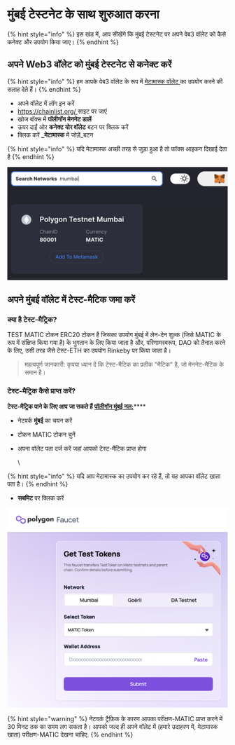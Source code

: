 # मुंबई टेस्टनेट के साथ शुरुआत करना

{% hint style="info" %}
इस खंड में, आप सीखेंगे कि मुंबई टेस्टनेट पर अपने वेब3 वॉलेट को कैसे कनेक्ट और उपयोग किया जाए।
{% endhint %}

## अपने Web3 वॉलेट को मुंबई टेस्टनेट से कनेक्ट करें

{% hint style="info" %}
हम आपके वेब3 वॉलेट के रूप में [मेटामास्क वॉलेट ](./)का उपयोग करने की सलाह देते हैं।
{% endhint %}

* अपने वॉलेट में लॉग इन करें
* &#x20;[https://chainlist.org/ ](https://chainlist.org/)साइट पर जाएं
* खोज बॉक्स में **पॉलीगॉन मेननेट डालें**
* ऊपर दाईं ओर **कनेक्ट योर वॉलेट** बटन पर क्लिक करें
* क्लिक करें **\_मेटामास्क** में जोड़ें\_बटन

{% hint style="info" %}
यदि मेटामास्क अच्छी तरह से जुड़ा हुआ है तो फॉक्स आइकन दिखाई देता है
{% endhint %}

![चेनलिस्ट.ऑर्ग का उपयोग करके मुंबई टेस्टनेट को मेटामास्क में जोड़ें](<../../.gitbook/assets/Schermata 2022-01-26 alle 23.29.34.png>)

## अपने मुंबई वॉलेट में टेस्ट-मैटिक जमा करें

### **क्या है टेस्ट-मैट्रिक**?

TEST MATIC टोकन ERC20 टोकन है जिसका उपयोग मुंबई में लेन-देन शुल्क (जिसे MATIC के रूप में संक्षिप्त किया गया है) के भुगतान के लिए किया जाता है और, परिणामस्वरूप, DAO को तैनात करने के लिए, उसी तरह जैसे टेस्ट-ETH का उपयोग Rinkeby पर किया जाता है।

> महत्वपूर्ण जानकारी: कृपया ध्यान दें कि टेस्ट-मैटिक का प्रतीक "मैटिक" है, जो मेननेट-मैटिक के समान है।

### **टेस्ट-मैट्रिक कैसे प्राप्त करें**?

**टेस्ट-मैट्रिक पाने के लिए आप जा सकते हैं** [**पॉलीगॉन मुंबई नल:**](https://faucet.polygon.technology/)****

* नेटवर्क **मुंबई** का चयन करें
* टोकन MATIC टोकन चुनें
*   अपना वॉलेट पता दर्ज करें जहां आपको टेस्ट-मैटिक प्राप्त होगा

    \


{% hint style="info" %}
यदि आप मेटामास्क का उपयोग कर रहे हैं, तो यह आपका वॉलेट खाता पता है।
{% endhint %}

* **सबमिट** पर क्लिक करें

![Polygon Mumbai Faucet](<../../.gitbook/assets/Schermata 2022-02-22 alle 10.38.13.png>)

{% hint style="warning" %}
नेटवर्क ट्रैफ़िक के कारण आपका परीक्षण-MATIC प्राप्त करने में 30 मिनट तक का समय लग सकता है। आपको जल्द ही अपने वॉलेट में (हमारे उदाहरण में, मेटामास्क खाता) परीक्षण-MATIC देखना चाहिए.
{% endhint %}
